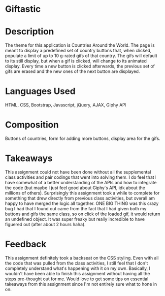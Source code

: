 # Giftastic

# Description
The theme for this application is Countries Around the World. The page is meant to display a predefined set of country buttons that, when clicked, populate a limit of up to 10 g-rated gifs of that country. The gifs will default to its still display, but when a gif is clicked, will change to its animated display. Every time a new button is clicked afterwards, the previous set of gifs are erased and the new ones of the next button are displayed. 

# Languages Used
HTML, CSS, Bootstrap, Javascript, jQuery, AJAX, Giphy API

# Composition
Buttons of countries, form for adding more buttons, display area for the gifs. 

# Takeaways
This assignment could not have been done without all the supplemental class activities and pair codings that went into solving them. I do feel that I have somewhat of a better understanding of the APIs and how to integrate the code (but maybe I just feel good about Giphy's API, idk about the millions of others). Surprisingly this assignment took a while to complete for something that drew directly from previous class activities, but overall am happy to have merged the logic all together. ONE BIG THING was this crazy bug I had that I found out came from the fact that I had given both my buttons and gifs the same class, so on click of the loaded gif, it would return an undefined object. It was super freaky but really incredible to have figuered out (after about 2 hours haha).

# Feedback
This assignment definitely took a backseat on the CSS styling. Even with all the code that was pulled from the class activities, I still feel that I don't completely understand what's happening with it on my own. Basically, I wouldn't have been able to finish this assignment without having all the steps pre-thought out for me. Would love to get some tips on essential takeaways from this assignment since I'm not entirely sure what to hone in on. 